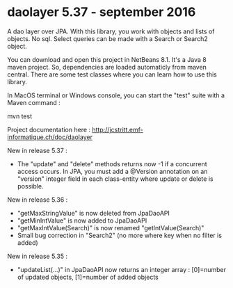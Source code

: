 # daolayer 5.37 - september 2016
A dao layer over JPA. With this library, you work with objects and lists of objects. No sql. Select queries can be made with a Search or Search2 object.

You can download and open this project in NetBeans 8.1. It's a Java 8 maven project. So, dependencies are loaded automaticly from maven central. There are some test classes where you can learn how to use this library.

In MacOS terminal or Windows console, you can start the "test" suite with a Maven command :

mvn test

Project documentation here :
http://jcstritt.emf-informatique.ch/doc/daolayer<br>

New in release 5.37 :
* The "update" and "delete" methods returns now -1 if a concurrent access occurs. In JPA, you must add a @Version annotation on an "version" integer field in each class-entity where update or delete is possible.

New in release 5.36 :
* "getMaxStringValue" is now deleted from JpaDaoAPI
* "getMinIntValue" is now added to JpaDaoAPI
* "getMaxIntValue(Search)" is now renamed "getIntValue(Search)"
* Small bug correction in "Search2" (no more where key when no filter is added)

New in release 5.35 :
* "updateList(...)" in JpaDaoAPI now returns an integer array : [0]=number of updated objects, [1]=number of added objects
